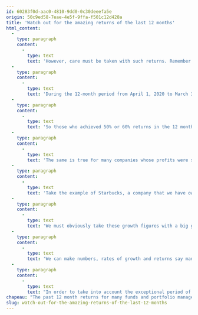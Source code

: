 ```yaml
---
id: 60283f0d-aac0-4810-9dd0-0c30deeefa5e
origin: 50c9ed58-7eae-4e5f-9ffa-f501c12d428a
title: 'Watch out for the amazing returns of the last 12 months'
html_content:
  -
    type: paragraph
    content:
      -
        type: text
        text: 'However, care must be taken with such returns. Remember that a year ago, the markets corrected sharply and reached a low during March 23, 2020. On that day, the flagship North American stock index, the S&P 500, was bottoming out, down some 36.0% from its all-time high on February 20. From that low on March 23, the index has rebounded 93.5%, including dividends.'
  -
    type: paragraph
    content:
      -
        type: text
        text: 'During the 12-month period from April 1, 2020 to March 31, 2021, the S&P 500 Index appreciated 56.4%, again including dividends. For the same period, the Nasdaq Index, largely made up of technology stocks, posted a return of 68.9% (excluding dividends).'
  -
    type: paragraph
    content:
      -
        type: text
        text: 'So those who achieved 50% or 60% returns in the 12 months ended March 30, 2021 have basically followed the stock markets; there is nothing to strut about!'
  -
    type: paragraph
    content:
      -
        type: text
        text: 'The same is true for many companies whose profits were severely battered during the period of severe health restrictions last spring. Many companies are indeed posting extraordinary profit increases in their first quarter of 2021, but they are comparing to depressed numbers a year ago.'
  -
    type: paragraph
    content:
      -
        type: text
        text: 'Take the example of Starbucks, a company that we have owned for several years. During the quarter ended March 31, and compared to the same quarter of 2020, the company posted a 15% same-store sales increase (including a 91% increase in China), an increase in total revenues of 11.2% and growth in adjusted net profits of 91.3%.'
  -
    type: paragraph
    content:
      -
        type: text
        text: 'We must obviously take these growth figures with a big grain of salt and especially not extrapolate them. In most cases, it was not recent corporate earnings that were excellent, but those of the past year which were abnormally low. A good way to get a better idea would be to compare recent corporate earnings to comparable periods two years ago, before the impact of the pandemic. Thus, we see that earnings per share for Starbucks’ most recent quarter are showing a more normal increase of 3.3% compared to the same quarter two years ago.'
  -
    type: paragraph
    content:
      -
        type: text
        text: 'We can make numbers, rates of growth and returns say many things. Often it is enough to change the dates of a study period a little to completely alter the look of some statistics.'
  -
    type: paragraph
    content:
      -
        type: text
        text: "In order to take into account the exceptional period of the pandemic and in particular the months when the world economy was literally brought to a halt, I suggest that you compare the current results of your companies with those of two years ago. As for the returns on an investment portfolio (yours or a manager's), don't rely on returns over one year, but over a period of at least five years."
chapeau: "The past 12 month returns for many funds and portfolio managers are nothing short of amazing. Who wouldn't be attracted to a return of more than 100% over twelve months? It seems to me that some managers take advantage of this to attract new potential investors with such figures."
slug: watch-out-for-the-amazing-returns-of-the-last-12-months
---
```

